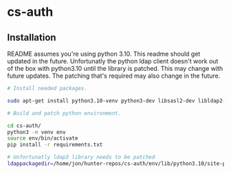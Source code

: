 # cs-auth

## Installation

README assumes you're using python 3.10. This readme should get updated in the future. Unfortunatly the python ldap client doesn't work out of the box with python3.10 until the library is patched. This may change with future updates. The patching that's required may also change in the future.


```bash
# Install needed packages.

sudo apt-get install python3.10-venv python3-dev libsasl2-dev libldap2-dev libssl-dev libldb-dev libldap2-dev
```

```bash
# Build and patch python environment.

cd cs-auth/
python3 -m venv env
source env/bin/activate
pip install -r requirements.txt

# Unfortunatly ldap3 library needs to be patched
ldappackagedir=/home/jon/hunter-repos/cs-auth/env/lib/python3.10/site-packages/ldap3 ./main patch_python_env
```
